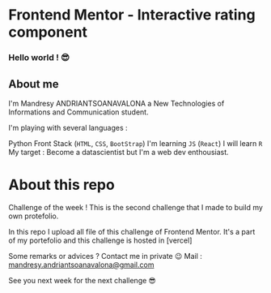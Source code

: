 # Frontend Mentor - Interactive rating component

### Hello world ! 😎
## About me
I'm Mandresy ANDRIANTSOANAVALONA a New Technologies of Informations and Communication student.

I'm playing with several languages :

Python
Front Stack (`HTML`, `CSS`, `BootStrap`)
I'm learning `JS` (`React`)
I will learn `R`
My target : Become a datascientist but I'm a web dev enthousiast.

# About this repo
Challenge of the week !
This is the second challenge that I made to build my own protefolio.

In this repo I upload all file of this challenge of Frontend Mentor. It's a part of my portefolio and this challenge is hosted in [vercel]

Some remarks or advices ?
Contact me in private 😉
Mail : mandresy.andriantsoanavalona@gmail.com

See you next week for the next challenge 😎
